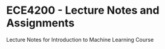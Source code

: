 # ECE4200 - Lecture Notes and Assignments
 Lecture Notes for Introduction to Machine Learning Course
